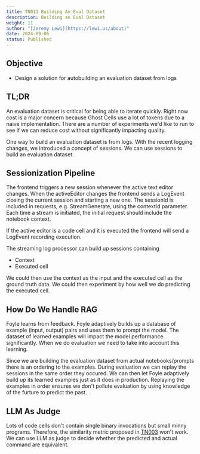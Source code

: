 ```yaml
---
title: TN011 Building An Eval Dataset
description: Building an Eval Dataset
weight: 11
author: "[Jeremy Lewi](https://lewi.us/about)"
date: 2024-09-06
status: Published
---
```


## Objective

* Design a solution for autobuilding an evaluation dataset from logs

## TL;DR

An evaluation dataset is critical for being able to iterate quickly. Right now
cost is a major concern because Ghost Cells use a lot of tokens due to a naive
implementation. There are a number of experiments we'd like to run to see if 
we can reduce cost without significantly impacting quality.

One way to build an evaluation dataset is from logs. With the recent logging
changes, we introduced a concept of sessions. We can use sessions to build an 
evaluation dataset.

## Sessionization Pipeline

The frontend triggers a new session whenever the active text editor changes. 
When the activeEditor changes the frontend sends a LogEvent closing the current 
session and starting a new one. The sessionId is included in requests, e.g. StreamGenerate,
using the contextId parameter. Each time a stream is initiated, the initial request
should include the notebook context.

If the active editor is a code cell and it is executed the frontend will send a LogEvent
recording execution.

The streaming log processor can build up sessions containing 

* Context
* Executed cell

We could then use the context as the input and the executed cell as the ground truth data. 
We could then experiment by how well we do predicting the executed cell.

## How Do We Handle RAG

Foyle learns from feedback. Foyle adaptively builds up a database of example (input, output) pairs 
and uses them to prompt the model. The dataset of learned examples will impact the model performance
significantly. When we do evaluation we need to take into account this learning. 

Since we are building the evaluation dataset from actual notebooks/prompts there is an ordering to the 
examples. During evaluation we can replay the sessions in the same order they occured. We can then let
Foyle adaptively build up its learned examples just as it does in production. Replaying the examples
in order ensures we don't pollute evaluation by using knowledge of the furture to predict the past.

## LLM As Judge

Lots of code cells don't contain single binary invocations but small minny programs. Therefore, the similarity
metric proposed in [TN003](/tn003_learning_eval.md/) won't work. We can use LLM as judge to decide whether
the predicted and actual command are equivalent. 

